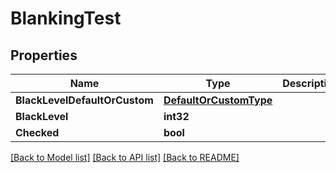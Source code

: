 # BlankingTest

## Properties

Name | Type | Description | Notes
------------ | ------------- | ------------- | -------------
**BlackLevelDefaultOrCustom** | [**DefaultOrCustomType**](default_or_custom_type.md) |  | [optional] 
**BlackLevel** | **int32** |  | [optional] 
**Checked** | **bool** |  | [optional] 

[[Back to Model list]](../README.md#documentation-for-models) [[Back to API list]](../README.md#documentation-for-api-endpoints) [[Back to README]](../README.md)


